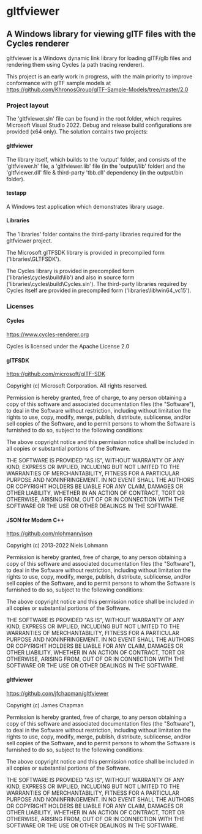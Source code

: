 # gltfviewer

## A Windows library for viewing glTF files with the Cycles renderer
gltfviewer is a Windows dynamic link library for loading glTF/glb files and rendering them using Cycles (a path tracing renderer).

This project is an early work in progress, with the main priority to improve conformance with glTF sample models at https://github.com/KhronosGroup/glTF-Sample-Models/tree/master/2.0

### Project layout
The 'gltfviewer.sln' file can be found in the root folder, which requires Microsoft Visual Studio 2022. Debug and release build configurations are provided (x64 only). The solution contains two projects:
#### gltfviewer
The library itself, which builds to the 'output' folder, and consists of the 'gltfviewer.h' file, a 'gltfviewer.lib' file (in the 'output/lib' folder) and the 'gltfviewer.dll' file & third-party 'tbb.dll' dependency (in the output/bin folder).
#### testapp
A Windows test application which demonstrates library usage.

#### Libraries
The 'libraries' folder contains the third-party libraries required for the gltfviewer project. 

The Microsoft glTFSDK library is provided in precompiled form ('libraries\GLTFSDK'). 

The Cycles library is provided in precompiled form ('libraries\cycles\build\lib') and also in source form ('libraries\cycles\build\Cycles.sln'). The third-party libraries required by Cycles itself are provided in precompiled form ('libraries\lib\win64_vc15').

### Licenses
#### Cycles
https://www.cycles-renderer.org

Cycles is licensed under the Apache License 2.0

#### glTFSDK
https://github.com/microsoft/glTF-SDK

Copyright (c) Microsoft Corporation. All rights reserved.

Permission is hereby granted, free of charge, to any person obtaining a copy
of this software and associated documentation files (the "Software"), to deal
in the Software without restriction, including without limitation the rights
to use, copy, modify, merge, publish, distribute, sublicense, and/or sell
copies of the Software, and to permit persons to whom the Software is
furnished to do so, subject to the following conditions:

The above copyright notice and this permission notice shall be included in all
copies or substantial portions of the Software.

THE SOFTWARE IS PROVIDED "AS IS", WITHOUT WARRANTY OF ANY KIND, EXPRESS OR
IMPLIED, INCLUDING BUT NOT LIMITED TO THE WARRANTIES OF MERCHANTABILITY,
FITNESS FOR A PARTICULAR PURPOSE AND NONINFRINGEMENT. IN NO EVENT SHALL THE
AUTHORS OR COPYRIGHT HOLDERS BE LIABLE FOR ANY CLAIM, DAMAGES OR OTHER
LIABILITY, WHETHER IN AN ACTION OF CONTRACT, TORT OR OTHERWISE, ARISING FROM,
OUT OF OR IN CONNECTION WITH THE SOFTWARE OR THE USE OR OTHER DEALINGS IN THE
SOFTWARE.

#### JSON for Modern C++
https://github.com/nlohmann/json

Copyright (c) 2013-2022 Niels Lohmann

Permission is hereby granted, free of charge, to any person obtaining a copy
of this software and associated documentation files (the "Software"), to deal
in the Software without restriction, including without limitation the rights
to use, copy, modify, merge, publish, distribute, sublicense, and/or sell
copies of the Software, and to permit persons to whom the Software is
furnished to do so, subject to the following conditions:

The above copyright notice and this permission notice shall be included in all
copies or substantial portions of the Software.

THE SOFTWARE IS PROVIDED "AS IS", WITHOUT WARRANTY OF ANY KIND, EXPRESS OR
IMPLIED, INCLUDING BUT NOT LIMITED TO THE WARRANTIES OF MERCHANTABILITY,
FITNESS FOR A PARTICULAR PURPOSE AND NONINFRINGEMENT. IN NO EVENT SHALL THE
AUTHORS OR COPYRIGHT HOLDERS BE LIABLE FOR ANY CLAIM, DAMAGES OR OTHER
LIABILITY, WHETHER IN AN ACTION OF CONTRACT, TORT OR OTHERWISE, ARISING FROM,
OUT OF OR IN CONNECTION WITH THE SOFTWARE OR THE USE OR OTHER DEALINGS IN THE
SOFTWARE.

#### gltfviewer
https://github.com/jfchapman/gltfviewer

Copyright (c) James Chapman

Permission is hereby granted, free of charge, to any person obtaining a copy
of this software and associated documentation files (the "Software"), to deal
in the Software without restriction, including without limitation the rights
to use, copy, modify, merge, publish, distribute, sublicense, and/or sell
copies of the Software, and to permit persons to whom the Software is
furnished to do so, subject to the following conditions:

The above copyright notice and this permission notice shall be included in all
copies or substantial portions of the Software.

THE SOFTWARE IS PROVIDED "AS IS", WITHOUT WARRANTY OF ANY KIND, EXPRESS OR
IMPLIED, INCLUDING BUT NOT LIMITED TO THE WARRANTIES OF MERCHANTABILITY,
FITNESS FOR A PARTICULAR PURPOSE AND NONINFRINGEMENT. IN NO EVENT SHALL THE
AUTHORS OR COPYRIGHT HOLDERS BE LIABLE FOR ANY CLAIM, DAMAGES OR OTHER
LIABILITY, WHETHER IN AN ACTION OF CONTRACT, TORT OR OTHERWISE, ARISING FROM,
OUT OF OR IN CONNECTION WITH THE SOFTWARE OR THE USE OR OTHER DEALINGS IN THE
SOFTWARE.
